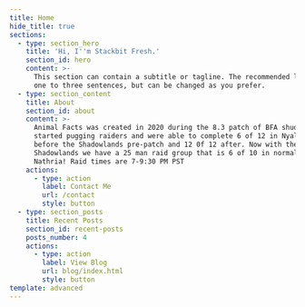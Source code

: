 ```yaml
---
title: Home
hide_title: true
sections:
  - type: section_hero
    title: 'Hi, I''m Stackbit Fresh.'
    section_id: hero
    content: >-
      This section can contain a subtitle or tagline. The recommended length is
      one to three sentences, but can be changed as you prefer.
  - type: section_content
    title: About
    section_id: about
    content: >-
      Animal Facts was created in 2020 during the 8.3 patch of BFA shudders. We
      started pugging raiders and were able to complete 6 of 12 in Nyalotha
      before the Shadowlands pre-patch and 12 0f 12 after. Now with the hype of
      Shadowlands we have a 25 man raid group that is 6 of 10 in normal Castle
      Nathria! Raid times are 7-9:30 PM PST
    actions:
      - type: action
        label: Contact Me
        url: /contact
        style: button
  - type: section_posts
    title: Recent Posts
    section_id: recent-posts
    posts_number: 4
    actions:
      - type: action
        label: View Blog
        url: blog/index.html
        style: button
template: advanced
---
```

